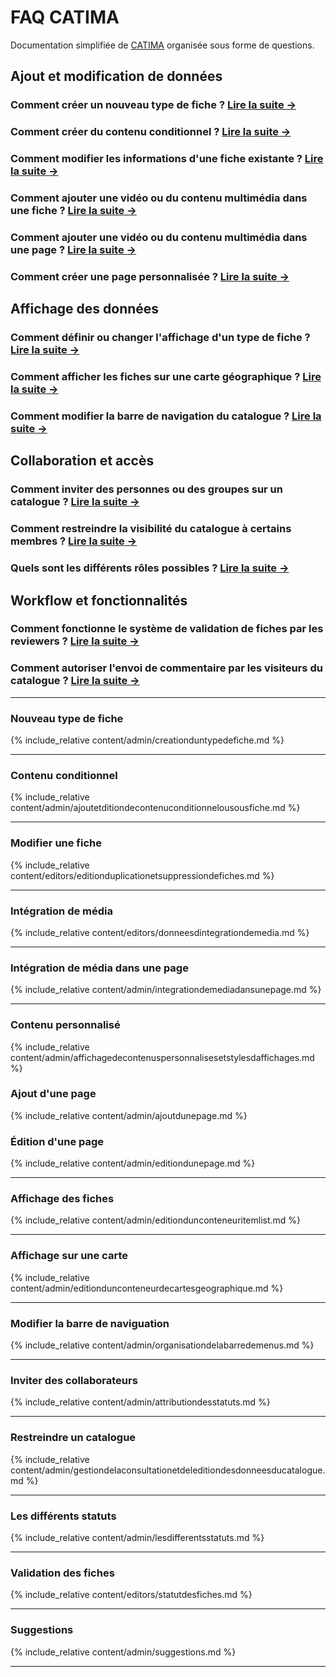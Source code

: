 # FAQ CATIMA

Documentation simplifiée de [CATIMA](https://catima.github.io/userdoc/) organisée sous forme de questions.

## Ajout et modification de données

### Comment créer un nouveau type de fiche ? [Lire la suite →](#nouveau-type-de-fiche)

### Comment créer du contenu conditionnel ? [Lire la suite →](#contenu-conditionnel)

### Comment modifier les informations d'une fiche existante ? [Lire la suite →](#modifier-une-fiche)

### Comment ajouter une vidéo ou du contenu multimédia dans une **fiche** ? [Lire la suite →](#int&eacute;gration-de-m&eacute;dia)

### Comment ajouter une vidéo ou du contenu multimédia dans une **page** ? [Lire la suite →](#int&eacute;gration-de-m&eacute;dia-dans-une-page)

### Comment créer une page personnalisée ? [Lire la suite →](#contenu-personnalis&eacute;)

## Affichage des données

### Comment définir ou changer l'affichage d'un type de fiche ? [Lire la suite →](#affichage-des-fiches)

### Comment afficher les fiches sur une carte géographique ? [Lire la suite →](#affichage-sur-une-carte)

### Comment modifier la barre de navigation du catalogue ? [Lire la suite →](#modifier-la-barre-de-naviguation)

## Collaboration et accès

### Comment inviter des personnes ou des groupes sur un catalogue ? [Lire la suite →](#inviter-des-collaborateurs)

### Comment restreindre la visibilité du catalogue à certains membres ? [Lire la suite →](#restreindre-un-catalogue)

### Quels sont les différents rôles possibles ? [Lire la suite →](#les-diff&eacute;rents-statuts)

## Workflow et fonctionnalités

### Comment fonctionne le système de validation de fiches par les reviewers ? [Lire la suite →](#validation-des-fiches)

<!-- ### Comment créer et gérer un catalogue multilingue ?

pas dans la doc **-> à créer ?** -->

### Comment autoriser l'envoi de commentaire par les visiteurs du catalogue ? [Lire la suite →](#suggestions)

----

### Nouveau type de fiche

{% include_relative content/admin/creationduntypedefiche.md %}

----

### Contenu conditionnel

{% include_relative content/admin/ajoutetditiondecontenuconditionnelousousfiche.md %}

----

### Modifier une fiche

{% include_relative content/editors/editionduplicationetsuppressiondefiches.md %}

----

### Intégration de média

{% include_relative content/editors/donneesdintegrationdemedia.md %}

----

### Intégration de média dans une page

{% include_relative content/admin/integrationdemediadansunepage.md %}

----

### Contenu personnalisé

{% include_relative content/admin/affichagedecontenuspersonnalisesetstylesdaffichages.md %}

<a id="ajoutpage"></a>

### Ajout d'une page

{% include_relative content/admin/ajoutdunepage.md %}

<a id="editionpage"></a>

### Édition d'une page

{% include_relative content/admin/editiondunepage.md %}

----

### Affichage des fiches

{% include_relative content/admin/editiondunconteneuritemlist.md %}

----

### Affichage sur une carte

{% include_relative content/admin/editiondunconteneurdecartesgeographique.md %}

----

### Modifier la barre de naviguation

{% include_relative content/admin/organisationdelabarredemenus.md %}

----

### Inviter des collaborateurs

{% include_relative content/admin/attributiondesstatuts.md %}

----

### Restreindre un catalogue

{% include_relative content/admin/gestiondelaconsultationetdeleditiondesdonneesducatalogue.md %}

----

### Les différents statuts

{% include_relative content/admin/lesdifferentsstatuts.md %}

----

### Validation des fiches

{% include_relative content/editors/statutdesfiches.md %}

----

### Suggestions

{% include_relative content/admin/suggestions.md %}

----
